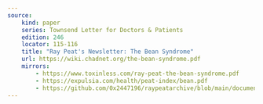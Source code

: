 ```yaml
---
source:
    kind: paper
    series: Townsend Letter for Doctors & Patients
    edition: 246
    locator: 115-116
    title: "Ray Peat's Newsletter: The Bean Syndrome"
    url: https://wiki.chadnet.org/the-bean-syndrome.pdf
    mirrors:
        - https://www.toxinless.com/ray-peat-the-bean-syndrome.pdf
        - https://expulsia.com/health/peat-index/bean.pdf
        - https://github.com/0x2447196/raypeatarchive/blob/main/documents/newsletters/the-bean-syndrome.txt
---
```

